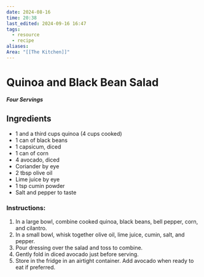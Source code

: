 ```yaml
---
date: 2024-08-16
time: 20:38
last_edited: 2024-09-16 16:47
tags:
  - resource
  - recipe
aliases: 
Area: "[[The Kitchen]]"
---
```

# Quinoa and Black Bean Salad
***Four Servings***

## Ingredients
- 1 and a third cups quinoa (4 cups cooked)
- 1 can of black beans
- 1 capsicum, diced
- 1 can of corn
- 4 avocado, diced
- Coriander by eye
- 2 tbsp olive oil
- Lime juice by eye
- 1 tsp cumin powder
- Salt and pepper to taste

### Instructions:
1. In a large bowl, combine cooked quinoa, black beans, bell pepper, corn, and cilantro.
2. In a small bowl, whisk together olive oil, lime juice, cumin, salt, and pepper.
3. Pour dressing over the salad and toss to combine.
4. Gently fold in diced avocado just before serving.
5. Store in the fridge in an airtight container. Add avocado when ready to eat if preferred.
